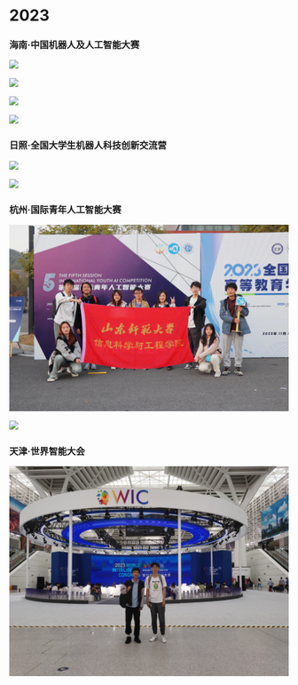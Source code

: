 # 2023

### 海南·中国机器人及人工智能大赛

![](https://raw.githubusercontent.com/SDNURoboticsAILab/ImageBed/master/photos_cl/20240721202407212308301.JPG)

![](https://raw.githubusercontent.com/SDNURoboticsAILab/ImageBed/master/photos_cl/20240721202407212308299.JPG)

![](https://raw.githubusercontent.com/SDNURoboticsAILab/ImageBed/master/photos_cl/20240721202407212308298.JPG)

![](https://raw.githubusercontent.com/SDNURoboticsAILab/ImageBed/master/photos_cl/20240721202407212308300.JPG)

### 日照·全国大学生机器人科技创新交流营

![](https://raw.githubusercontent.com/SDNURoboticsAILab/ImageBed/master/photos_cl/20240721202407212320714.JPG)

![](https://raw.githubusercontent.com/SDNURoboticsAILab/ImageBed/master/photos_cl/20240721202407212320713.JPG)

### 杭州·国际青年人工智能大赛

![](https://raw.githubusercontent.com/SDNURoboticsAILab/ImageBed/master/photos_cl/20240721202407212330241.jpg)

![](https://raw.githubusercontent.com/SDNURoboticsAILab/ImageBed/master/photos_cl/20240721202407212330244.JPG)

### 天津·世界智能大会

![](https://raw.githubusercontent.com/SDNURoboticsAILab/ImageBed/master/photos_cl/20240721202407212304614.jpg)

